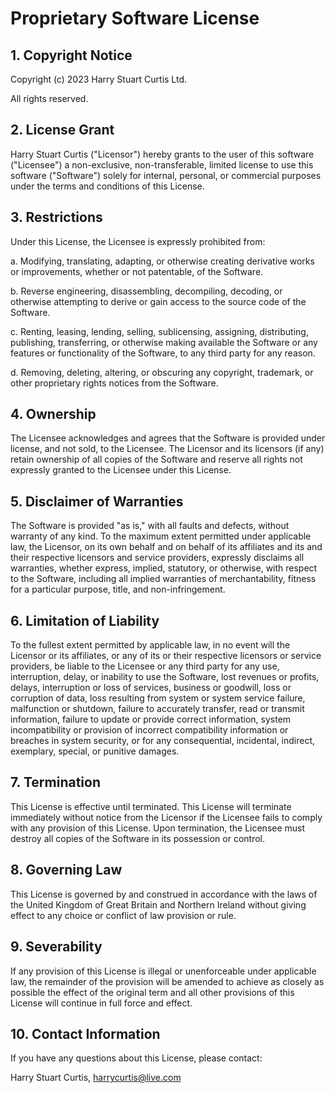 # Proprietary Software License

## 1. Copyright Notice

Copyright (c) 2023 Harry Stuart Curtis Ltd.

All rights reserved.

## 2. License Grant

Harry Stuart Curtis ("Licensor") hereby grants to the user of this software ("Licensee") a non-exclusive, non-transferable, limited license to use this software ("Software") solely for internal, personal, or commercial purposes under the terms and conditions of this License.

## 3. Restrictions

Under this License, the Licensee is expressly prohibited from:

a. Modifying, translating, adapting, or otherwise creating derivative works or improvements, whether or not patentable, of the Software.

b. Reverse engineering, disassembling, decompiling, decoding, or otherwise attempting to derive or gain access to the source code of the Software.

c. Renting, leasing, lending, selling, sublicensing, assigning, distributing, publishing, transferring, or otherwise making available the Software or any features or functionality of the Software, to any third party for any reason.

d. Removing, deleting, altering, or obscuring any copyright, trademark, or other proprietary rights notices from the Software.

## 4. Ownership

The Licensee acknowledges and agrees that the Software is provided under license, and not sold, to the Licensee. The Licensor and its licensors (if any) retain ownership of all copies of the Software and reserve all rights not expressly granted to the Licensee under this License.

## 5. Disclaimer of Warranties

The Software is provided "as is," with all faults and defects, without warranty of any kind. To the maximum extent permitted under applicable law, the Licensor, on its own behalf and on behalf of its affiliates and its and their respective licensors and service providers, expressly disclaims all warranties, whether express, implied, statutory, or otherwise, with respect to the Software, including all implied warranties of merchantability, fitness for a particular purpose, title, and non-infringement.

## 6. Limitation of Liability

To the fullest extent permitted by applicable law, in no event will the Licensor or its affiliates, or any of its or their respective licensors or service providers, be liable to the Licensee or any third party for any use, interruption, delay, or inability to use the Software, lost revenues or profits, delays, interruption or loss of services, business or goodwill, loss or corruption of data, loss resulting from system or system service failure, malfunction or shutdown, failure to accurately transfer, read or transmit information, failure to update or provide correct information, system incompatibility or provision of incorrect compatibility information or breaches in system security, or for any consequential, incidental, indirect, exemplary, special, or punitive damages.

## 7. Termination

This License is effective until terminated. This License will terminate immediately without notice from the Licensor if the Licensee fails to comply with any provision of this License. Upon termination, the Licensee must destroy all copies of the Software in its possession or control.

## 8. Governing Law

This License is governed by and construed in accordance with the laws of the United Kingdom of Great Britain and Northern Ireland without giving effect to any choice or conflict of law provision or rule.

## 9. Severability

If any provision of this License is illegal or unenforceable under applicable law, the remainder of the provision will be amended to achieve as closely as possible the effect of the original term and all other provisions of this License will continue in full force and effect.

## 10. Contact Information

If you have any questions about this License, please contact:

Harry Stuart Curtis, harrycurtis@live.com
